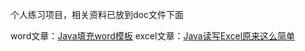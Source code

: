个人练习项目，相关资料已放到doc文件下面

word文章：[Java填充word模板](https://segmentfault.com/a/1190000038364182)
excel文章：[Java读写Excel原来这么简单](https://segmentfault.com/a/1190000038566393)